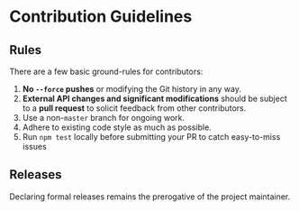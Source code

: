 # Contribution Guidelines

## Rules

There are a few basic ground-rules for contributors:

1. **No `--force` pushes** or modifying the Git history in any way.
2. **External API changes and significant modifications** should be subject to a **pull request** to solicit feedback from other contributors.
3. Use a non-`master` branch for ongoing work.
4. Adhere to existing code style as much as possible.
5. Run `npm test` locally before submitting your PR to catch easy-to-miss issues

## Releases

Declaring formal releases remains the prerogative of the project maintainer.
